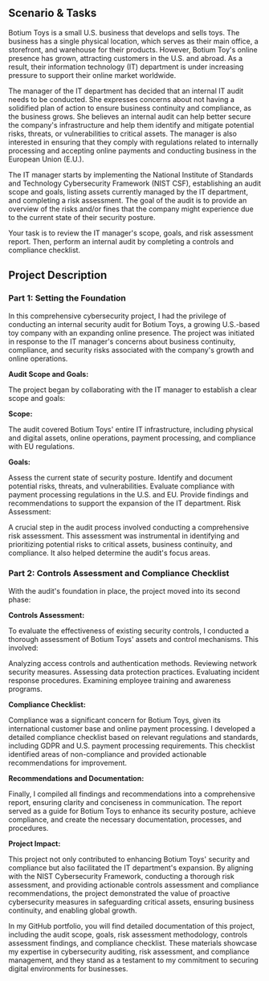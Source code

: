 ## Scenario & Tasks

Botium Toys is a small U.S. business that develops and sells toys. The business has a single physical location, which serves as their main office, a storefront, and warehouse for their products. However, Botium Toy's online presence has grown, attracting customers in the U.S. and abroad. As a result, their information technology (IT) department is under increasing pressure to support their online market worldwide.

The manager of the IT department has decided that an internal IT audit needs to be conducted. She expresses concerns about not having a solidified plan of action to ensure business continuity and compliance, as the business grows. She believes an internal audit can help better secure the company's infrastructure and help them identify and mitigate potential risks, threats, or vulnerabilities to critical assets. The manager is also interested in ensuring that they comply with regulations related to internally processing and accepting online payments and conducting business in the European Union (E.U.).

The IT manager starts by implementing the National Institute of Standards and Technology Cybersecurity Framework (NIST CSF), establishing an audit scope and goals, listing assets currently managed by the IT department, and completing a risk assessment. The goal of the audit is to provide an overview of the risks and/or fines that the company might experience due to the current state of their security posture.

Your task is to review the IT manager's scope, goals, and risk assessment report. Then, perform an internal audit by completing a controls and compliance checklist.

## Project Description

### Part 1: Setting the Foundation

In this comprehensive cybersecurity project, I had the privilege of conducting an internal security audit for Botium Toys, a growing U.S.-based toy company with an expanding online presence. The project was initiated in response to the IT manager's concerns about business continuity, compliance, and security risks associated with the company's growth and online operations.

**Audit Scope and Goals:**

The project began by collaborating with the IT manager to establish a clear scope and goals:

**Scope:**

The audit covered Botium Toys' entire IT infrastructure, including physical and digital assets, online operations, payment processing, and compliance with EU regulations.

**Goals:**

Assess the current state of security posture.
Identify and document potential risks, threats, and vulnerabilities.
Evaluate compliance with payment processing regulations in the U.S. and EU.
Provide findings and recommendations to support the expansion of the IT department.
Risk Assessment:

A crucial step in the audit process involved conducting a comprehensive risk assessment. This assessment was instrumental in identifying and prioritizing potential risks to critical assets, business continuity, and compliance. It also helped determine the audit's focus areas.

### Part 2: Controls Assessment and Compliance Checklist

With the audit's foundation in place, the project moved into its second phase:

**Controls Assessment:**

To evaluate the effectiveness of existing security controls, I conducted a thorough assessment of Botium Toys' assets and control mechanisms. This involved:

Analyzing access controls and authentication methods.
Reviewing network security measures.
Assessing data protection practices.
Evaluating incident response procedures.
Examining employee training and awareness programs.

**Compliance Checklist:**

Compliance was a significant concern for Botium Toys, given its international customer base and online payment processing. I developed a detailed compliance checklist based on relevant regulations and standards, including GDPR and U.S. payment processing requirements. This checklist identified areas of non-compliance and provided actionable recommendations for improvement.

**Recommendations and Documentation:**

Finally, I compiled all findings and recommendations into a comprehensive report, ensuring clarity and conciseness in communication. The report served as a guide for Botium Toys to enhance its security posture, achieve compliance, and create the necessary documentation, processes, and procedures.

**Project Impact:**

This project not only contributed to enhancing Botium Toys' security and compliance but also facilitated the IT department's expansion. By aligning with the NIST Cybersecurity Framework, conducting a thorough risk assessment, and providing actionable controls assessment and compliance recommendations, the project demonstrated the value of proactive cybersecurity measures in safeguarding critical assets, ensuring business continuity, and enabling global growth.

In my GitHub portfolio, you will find detailed documentation of this project, including the audit scope, goals, risk assessment methodology, controls assessment findings, and compliance checklist. These materials showcase my expertise in cybersecurity auditing, risk assessment, and compliance management, and they stand as a testament to my commitment to securing digital environments for businesses.
